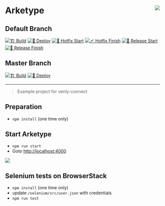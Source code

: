 # Arketype <img align="right" src="https://github.com/ArkaneNetwork.png?size=30" />

## Default Branch

[![🏗️ Build](https://github.com/ArkaneNetwork/Arketype/actions/workflows/build.yml/badge.svg)](https://github.com/ArkaneNetwork/Arketype/actions/workflows/build.yml) [![🚀 Deploy](https://github.com/ArkaneNetwork/Arketype/actions/workflows/deploy.yml/badge.svg)](https://github.com/ArkaneNetwork/Arketype/actions/workflows/deploy.yml) [![🤕 Hotfix Start](https://github.com/ArkaneNetwork/Arketype/actions/workflows/hotfix_start.yml/badge.svg)](https://github.com/ArkaneNetwork/Arketype/actions/workflows/hotfix_start.yml) [![🩹 Hotfix Finish](https://github.com/ArkaneNetwork/Arketype/actions/workflows/hotfix_finish.yml/badge.svg)](https://github.com/ArkaneNetwork/Arketype/actions/workflows/hotfix_finish.yml) [![🛫 Release Start](https://github.com/ArkaneNetwork/Arketype/actions/workflows/release_start.yml/badge.svg)](https://github.com/ArkaneNetwork/Arketype/actions/workflows/release_start.yml) [![🛬 Release Finish](https://github.com/ArkaneNetwork/Arketype/actions/workflows/release_finish.yml/badge.svg)](https://github.com/ArkaneNetwork/Arketype/actions/workflows/release_finish.yml) 

## Master Branch

[![🏗️ Build](https://github.com/ArkaneNetwork/Arketype/actions/workflows/build.yml/badge.svg?branch=master)](https://github.com/ArkaneNetwork/Arketype/actions/workflows/build.yml) [![🚀 Deploy](https://github.com/ArkaneNetwork/Arketype/actions/workflows/deploy.yml/badge.svg?branch=master)](https://github.com/ArkaneNetwork/Arketype/actions/workflows/deploy.yml)

---

> Example project for venly-connect

## Preparation

* `npm install` (one time only)

## Start Arketype

* `npm run start`
* Goto [http://localhost:4000](http://localhost:4000)


<img align="center" src="https://cdn-images-1.medium.com/max/1000/1*dwc3lCLurKR8ujuO08CE7Q.png" />

## Selenium tests on BrowserStack

* `npm install` (one time only)
* update `/selenium/src/user.json` with credentials 
* `npm run test`

